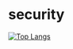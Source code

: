 # security
[![Top Langs](https://github-readme-stats.vercel.app/api/top-langs/?username=murphy701)](https://github.com/anuraghazra/github-readme-stats)
